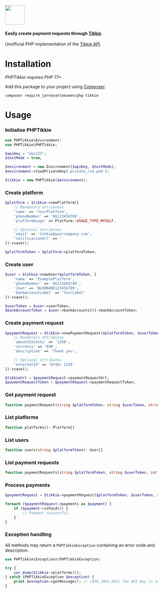 # <img src="https://user-images.githubusercontent.com/1358997/33891467-4e1a15ea-df56-11e7-98a0-ecc3e1ec07f0.png" width="64">

#### Easily create payment requests through [Tikkie](https://tikkie.me/).

Unofficial PHP implementation of the [Tikkie API](https://developer.abnamro.com/content/tikkie).

# Installation

*PHPTikkie requires PHP 7.1+*

Add this package to your project using [Composer](https://getcomposer.org/):

`composer require jarnovanleeuwen/php-tikkie`

# Usage

### Initialise PHPTikkie
```php
use PHPTikkie\Environment;
use PHPTikkie\PHPTikkie;

$apiKey = "abc123";
$testMode = true;

$environment = new Environment($apiKey, $testMode);
$environment->loadPrivateKey('private_rsa.pem');

$tikkie = new PHPTikkie($environment);
```

### Create platform
```php
$platform = $tikkie->newPlatform([
    // Mandatory attributes
    'name' => 'YourPlatform',
    'phoneNumber' => '06123456789',
    'platformUsage' => Platform::USAGE_TYPE_MYSELF,

    // Optional attributes
    'email' => 'tikkie@yourcompany.com',
    'notificationUrl' => ''
])->save();

$platformToken = $platform->platformToken;
```

### Create user
```php
$user = $tikkie->newUser($platformToken, [
    'name' => 'ExamplePlatform',
    'phoneNumber' => '06123456789',
    'iban' => 'NL00BANK123456789',
    'bankAccountLabel' => 'YourLabel'
])->save();

$userToken = $user->userToken;
$bankAccountToken = $user->bankAccounts[0]->bankAccountToken;
```

### Create payment request
```php
$paymentRequest = $tikkie->newPaymentRequest($platformToken, $userToken, $bankAccountToken, [
    // Mandatory attributes
    'amountInCents' => '1250',
    'currency' => 'EUR',
    'description' => 'Thank you',

    // Optional attributes
    'externalId' => 'Order 1234'
])->save();

$tikkieUrl = $paymentRequest->paymentRequestUrl;
$paymentRequestToken = $paymentRequest->paymentRequestToken;
```

### Get payment request
```php
function paymentRequest(string $platformToken, string $userToken, string $paymentRequestToken): PaymentRequest
```

### List platforms
```php
function platforms(): Platform[]
```

### List users
```php
function users(string $platformToken): User[]
```

### List payment requests
```php
function paymentRequests(string $platformToken, string $userToken, int $offset, int $limit, DateTimeInterface $fromDate = null, DateTimeInterface $toDate = null): PaymentRequest[]
```

### Process payments
```php
$paymentRequest = $tikkie->paymentRequest($platformToken, $userToken, $paymentRequestToken);

foreach ($paymentRequest->payments as $payment) {
    if ($payment->isPaid()) {
        // Payment successful
    }
}
```

### Exception handling
All methods may return a `PHPTikkieException` containing an error code and description.

```php
use PHPTikkie\Exceptions\PHPTikkieException;

try {
    var_dump($tikkie->platforms());
} catch (PHPTikkieException $exception) {
    print $exception->getMessage(); // [ERR_2005_002] The API Key is invalid for the requested resource (see https://developer.abnamro.com/get-started#obtaining-an-api-key)
}
